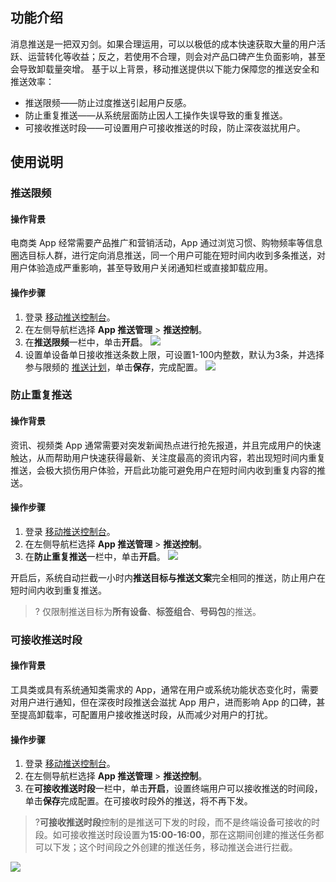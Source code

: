 ## 功能介绍

消息推送是一把双刃剑。如果合理运用，可以以极低的成本快速获取大量的用户活跃、运营转化等收益；反之，若使用不合理，则会对产品口碑产生负面影响，甚至会导致卸载量突增。
基于以上背景，移动推送提供以下能力保障您的推送安全和推送效率：
- 推送限频——防止过度推送引起用户反感。
- 防止重复推送——从系统层面防止因人工操作失误导致的重复推送。
- 可接收推送时段——可设置用户可接收推送的时段，防止深夜滋扰用户。
 
## 使用说明

### 推送限频

#### 操作背景

电商类 App 经常需要产品推广和营销活动，App 通过浏览习惯、购物频率等信息圈选目标人群，进行定向消息推送，同一个用户可能在短时间内收到多条推送，对用户体验造成严重影响，甚至导致用户关闭通知栏或直接卸载应用。
 
 #### 操作步骤
1. 登录 [移动推送控制台](https://console.cloud.tencent.com/tpns)。
2. 在左侧导航栏选择 **App 推送管理** > **推送控制**。
3. 在**推送限频**一栏中，单击**开启**。
![](https://main.qcloudimg.com/raw/a8160a32415d066e60292cacffc539cd.png)
4. 设置单设备单日接收推送条数上限，可设置1-100内整数，默认为3条，并选择参与限频的 [推送计划](https://cloud.tencent.com/document/product/548/46244)，单击**保存**，完成配置。
![](https://main.qcloudimg.com/raw/b60dd5be240464f1a911f001c0e53ea2.png)


### 防止重复推送
#### 操作背景
资讯、视频类 App 通常需要对突发新闻热点进行抢先报道，并且完成用户的快速触达，从而帮助用户快速获得最新、关注度最高的资讯内容，若出现短时间内重复推送，会极大损伤用户体验，开启此功能可避免用户在短时间内收到重复内容的推送。
#### 操作步骤
1. 登录 [移动推送控制台](https://console.cloud.tencent.com/tpns)。
2. 在左侧导航栏选择 **App 推送管理** > **推送控制**。
3. 在**防止重复推送**一栏中，单击**开启**。
![](https://main.qcloudimg.com/raw/b6e8b186b0ebef999a029abd7427e824.png)

开启后，系统自动拦截一小时内**推送目标与推送文案**完全相同的推送，防止用户在短时间内收到重复推送。

>? 仅限制推送目标为**所有设备**、**标签组合**、**号码包**的推送。
>


### 可接收推送时段
#### 操作背景
工具类或具有系统通知类需求的 App，通常在用户或系统功能状态变化时，需要对用户进行通知，但在深夜时段推送会滋扰 App 用户，进而影响 App 的口碑，甚至提高卸载率，可配置用户接收推送时段，从而减少对用户的打扰。

#### 操作步骤
1. 登录 [移动推送控制台](https://console.cloud.tencent.com/tpns)。
2. 在左侧导航栏选择 **App 推送管理** > **推送控制**。
3. 在**可接收推送时段**一栏中，单击**开启**，设置终端用户可以接收推送的时间段，单击**保存**完成配置。在可接收时段外的推送，将不再下发。
>?**可接收推送时段**控制的是推送可下发的时段，而不是终端设备可接收的时段。如可接收推送时段设置为**15:00-16:00**，那在这期间创建的推送任务都可以下发；这个时间段之外创建的推送任务，移动推送会进行拦截。
>
![](https://main.qcloudimg.com/raw/3837ac7bffecaa7d8bec00cb0b77bff6.png)






